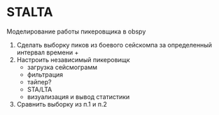 ﻿# STALTA
Моделирование работы пикеровщика в obspy
1) Сделать выборку пиков из боевого сейскомпа за определенный интервал времени +
2) Настроить независимый пикеровищк
	- загрузка сейсмограмм
	+ фильтрация
	+ тайпер?
	+ STA/LTA
	+ визуализация и вывод статистики
3) Сравнить выборку из п.1 и п.2
